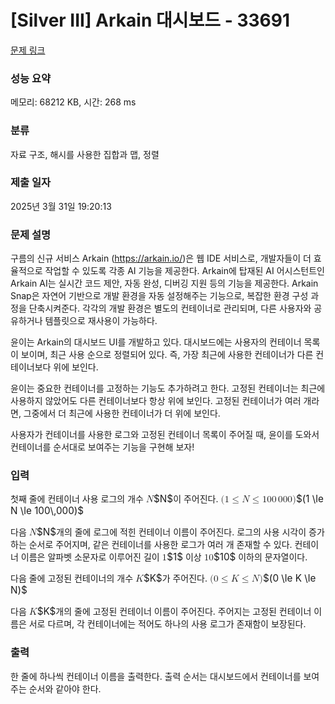 # [Silver III] Arkain 대시보드 - 33691 

[문제 링크](https://www.acmicpc.net/problem/33691) 

### 성능 요약

메모리: 68212 KB, 시간: 268 ms

### 분류

자료 구조, 해시를 사용한 집합과 맵, 정렬

### 제출 일자

2025년 3월 31일 19:20:13

### 문제 설명

<p>구름의 신규 서비스 Arkain (<a href="https://arkain.io/">https://arkain.io/</a>)은 웹 IDE 서비스로, 개발자들이 더 효율적으로 작업할 수 있도록 각종 AI 기능을 제공한다. Arkain에 탑재된 AI 어시스턴트인 Arkain AI는 실시간 코드 제안, 자동 완성, 디버깅 지원 등의 기능을 제공한다. Arkain Snap은 자연어 기반으로 개발 환경을 자동 설정해주는 기능으로, 복잡한 환경 구성 과정을 단축시켜준다. 각각의 개발 환경은 별도의 컨테이너로 관리되며, 다른 사용자와 공유하거나 템플릿으로 재사용이 가능하다.</p>

<p>윤이는 Arkain의 대시보드 UI를 개발하고 있다. 대시보드에는 사용자의 컨테이너 목록이 보이며, 최근 사용 순으로 정렬되어 있다. 즉, 가장 최근에 사용한 컨테이너가 다른 컨테이너보다 위에 보인다.</p>

<p>윤이는 중요한 컨테이너를 고정하는 기능도 추가하려고 한다. 고정된 컨테이너는 최근에 사용하지 않았어도 다른 컨테이너보다 항상 위에 보인다. 고정된 컨테이너가 여러 개라면, 그중에서 더 최근에 사용한 컨테이너가 더 위에 보인다.</p>

<p>사용자가 컨테이너를 사용한 로그와 고정된 컨테이너 목록이 주어질 때, 윤이를 도와서 컨테이너를 순서대로 보여주는 기능을 구현해 보자!</p>

### 입력 

 <p>첫째 줄에 컨테이너 사용 로그의 개수 <mjx-container class="MathJax" jax="CHTML" style="font-size: 109%; position: relative;"><mjx-math class="MJX-TEX" aria-hidden="true"><mjx-mi class="mjx-i"><mjx-c class="mjx-c1D441 TEX-I"></mjx-c></mjx-mi></mjx-math><mjx-assistive-mml unselectable="on" display="inline"><math xmlns="http://www.w3.org/1998/Math/MathML"><mi>N</mi></math></mjx-assistive-mml><span aria-hidden="true" class="no-mathjax mjx-copytext">$N$</span></mjx-container>이 주어진다. <mjx-container class="MathJax" jax="CHTML" style="font-size: 109%; position: relative;"><mjx-math class="MJX-TEX" aria-hidden="true"><mjx-mo class="mjx-n"><mjx-c class="mjx-c28"></mjx-c></mjx-mo><mjx-mn class="mjx-n"><mjx-c class="mjx-c31"></mjx-c></mjx-mn><mjx-mo class="mjx-n" space="4"><mjx-c class="mjx-c2264"></mjx-c></mjx-mo><mjx-mi class="mjx-i" space="4"><mjx-c class="mjx-c1D441 TEX-I"></mjx-c></mjx-mi><mjx-mo class="mjx-n" space="4"><mjx-c class="mjx-c2264"></mjx-c></mjx-mo><mjx-mn class="mjx-n" space="4"><mjx-c class="mjx-c31"></mjx-c><mjx-c class="mjx-c30"></mjx-c><mjx-c class="mjx-c30"></mjx-c></mjx-mn><mjx-mstyle><mjx-mspace style="width: 0.167em;"></mjx-mspace></mjx-mstyle><mjx-mn class="mjx-n"><mjx-c class="mjx-c30"></mjx-c><mjx-c class="mjx-c30"></mjx-c><mjx-c class="mjx-c30"></mjx-c></mjx-mn><mjx-mo class="mjx-n"><mjx-c class="mjx-c29"></mjx-c></mjx-mo></mjx-math><mjx-assistive-mml unselectable="on" display="inline"><math xmlns="http://www.w3.org/1998/Math/MathML"><mo stretchy="false">(</mo><mn>1</mn><mo>≤</mo><mi>N</mi><mo>≤</mo><mn>100</mn><mstyle scriptlevel="0"><mspace width="0.167em"></mspace></mstyle><mn>000</mn><mo stretchy="false">)</mo></math></mjx-assistive-mml><span aria-hidden="true" class="no-mathjax mjx-copytext">$(1 \le N \le 100\,000)$</span> </mjx-container></p>

<p>다음 <mjx-container class="MathJax" jax="CHTML" style="font-size: 109%; position: relative;"><mjx-math class="MJX-TEX" aria-hidden="true"><mjx-mi class="mjx-i"><mjx-c class="mjx-c1D441 TEX-I"></mjx-c></mjx-mi></mjx-math><mjx-assistive-mml unselectable="on" display="inline"><math xmlns="http://www.w3.org/1998/Math/MathML"><mi>N</mi></math></mjx-assistive-mml><span aria-hidden="true" class="no-mathjax mjx-copytext">$N$</span></mjx-container>개의 줄에 로그에 적힌 컨테이너 이름이 주어진다. 로그의 사용 시각이 증가하는 순서로 주어지며, 같은 컨테이너를 사용한 로그가 여러 개 존재할 수 있다. 컨테이너 이름은 알파벳 소문자로 이루어진 길이 <mjx-container class="MathJax" jax="CHTML" style="font-size: 109%; position: relative;"><mjx-math class="MJX-TEX" aria-hidden="true"><mjx-mn class="mjx-n"><mjx-c class="mjx-c31"></mjx-c></mjx-mn></mjx-math><mjx-assistive-mml unselectable="on" display="inline"><math xmlns="http://www.w3.org/1998/Math/MathML"><mn>1</mn></math></mjx-assistive-mml><span aria-hidden="true" class="no-mathjax mjx-copytext">$1$</span></mjx-container> 이상 <mjx-container class="MathJax" jax="CHTML" style="font-size: 109%; position: relative;"><mjx-math class="MJX-TEX" aria-hidden="true"><mjx-mn class="mjx-n"><mjx-c class="mjx-c31"></mjx-c><mjx-c class="mjx-c30"></mjx-c></mjx-mn></mjx-math><mjx-assistive-mml unselectable="on" display="inline"><math xmlns="http://www.w3.org/1998/Math/MathML"><mn>10</mn></math></mjx-assistive-mml><span aria-hidden="true" class="no-mathjax mjx-copytext">$10$</span></mjx-container> 이하의 문자열이다.</p>

<p>다음 줄에 고정된 컨테이너의 개수 <mjx-container class="MathJax" jax="CHTML" style="font-size: 109%; position: relative;"><mjx-math class="MJX-TEX" aria-hidden="true"><mjx-mi class="mjx-i"><mjx-c class="mjx-c1D43E TEX-I"></mjx-c></mjx-mi></mjx-math><mjx-assistive-mml unselectable="on" display="inline"><math xmlns="http://www.w3.org/1998/Math/MathML"><mi>K</mi></math></mjx-assistive-mml><span aria-hidden="true" class="no-mathjax mjx-copytext">$K$</span></mjx-container>가 주어진다. <mjx-container class="MathJax" jax="CHTML" style="font-size: 109%; position: relative;"><mjx-math class="MJX-TEX" aria-hidden="true"><mjx-mo class="mjx-n"><mjx-c class="mjx-c28"></mjx-c></mjx-mo><mjx-mn class="mjx-n"><mjx-c class="mjx-c30"></mjx-c></mjx-mn><mjx-mo class="mjx-n" space="4"><mjx-c class="mjx-c2264"></mjx-c></mjx-mo><mjx-mi class="mjx-i" space="4"><mjx-c class="mjx-c1D43E TEX-I"></mjx-c></mjx-mi><mjx-mo class="mjx-n" space="4"><mjx-c class="mjx-c2264"></mjx-c></mjx-mo><mjx-mi class="mjx-i" space="4"><mjx-c class="mjx-c1D441 TEX-I"></mjx-c></mjx-mi><mjx-mo class="mjx-n"><mjx-c class="mjx-c29"></mjx-c></mjx-mo></mjx-math><mjx-assistive-mml unselectable="on" display="inline"><math xmlns="http://www.w3.org/1998/Math/MathML"><mo stretchy="false">(</mo><mn>0</mn><mo>≤</mo><mi>K</mi><mo>≤</mo><mi>N</mi><mo stretchy="false">)</mo></math></mjx-assistive-mml><span aria-hidden="true" class="no-mathjax mjx-copytext">$(0 \le K \le N)$</span> </mjx-container></p>

<p>다음 <mjx-container class="MathJax" jax="CHTML" style="font-size: 109%; position: relative;"><mjx-math class="MJX-TEX" aria-hidden="true"><mjx-mi class="mjx-i"><mjx-c class="mjx-c1D43E TEX-I"></mjx-c></mjx-mi></mjx-math><mjx-assistive-mml unselectable="on" display="inline"><math xmlns="http://www.w3.org/1998/Math/MathML"><mi>K</mi></math></mjx-assistive-mml><span aria-hidden="true" class="no-mathjax mjx-copytext">$K$</span></mjx-container>개의 줄에 고정된 컨테이너 이름이 주어진다. 주어지는 고정된 컨테이너 이름은 서로 다르며, 각 컨테이너에는 적어도 하나의 사용 로그가 존재함이 보장된다.</p>

### 출력 

 <p>한 줄에 하나씩 컨테이너 이름을 출력한다. 출력 순서는 대시보드에서 컨테이너를 보여주는 순서와 같아야 한다.</p>

